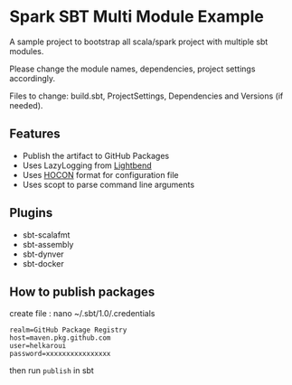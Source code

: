# Spark SBT Multi Module Example
A sample project to bootstrap all scala/spark project with multiple sbt modules.

Please change the module names, dependencies, project settings accordingly.

Files to change: build.sbt, ProjectSettings, Dependencies and Versions (if needed).

## Features
- Publish the artifact to GitHub Packages
- Uses LazyLogging from [Lightbend](https://github.com/lightbend/scala-logging)
- Uses [HOCON](https://github.com/lightbend/config/blob/master/HOCON.md#hocon-human-optimized-config-object-notation) format for configuration file
- Uses scopt to parse command line arguments


## Plugins
- sbt-scalafmt 
- sbt-assembly
- sbt-dynver
- sbt-docker

## How to publish packages 

create file :
nano ~/.sbt/1.0/.credentials

```shell script
realm=GitHub Package Registry
host=maven.pkg.github.com
user=helkaroui
password=xxxxxxxxxxxxxxxx
```

then run `publish` in sbt